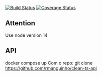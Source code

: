 [![Build Status](https://app.travis-ci.com/jrbytes/clean-react.svg?branch=main)](https://app.travis-ci.com/jrbytes/clean-react)
[![Coverage Status](https://coveralls.io/repos/github/jrbytes/clean-react/badge.svg?branch=main)](https://coveralls.io/github/jrbytes/clean-react?branch=main)

## Attention
Use node version 14

## API
docker compose up
Com o repo: git clone https://github.com/rmanguinho/clean-ts-api